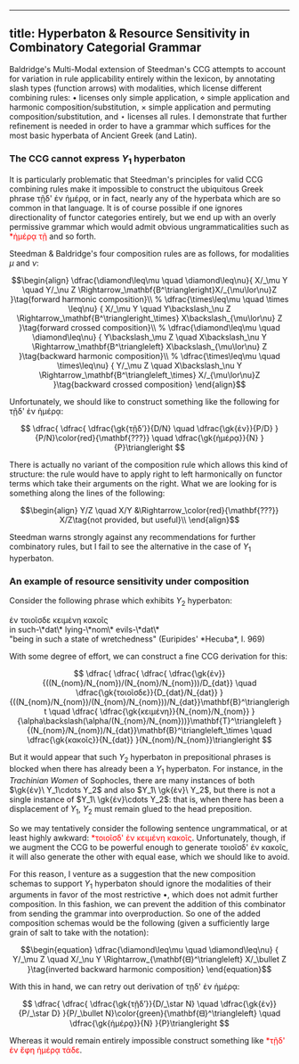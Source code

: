 ----
title: Hyperbaton & Resource Sensitivity in Combinatory Categorial Grammar
----

Baldridge's Multi-Modal extension of Steedman's CCG attempts to account
for variation in rule applicability entirely within the lexicon, by
annotating slash types (function arrows) with modalities, which license
different combining rules: $\bullet$ licenses only simple application,
$\diamond$ simple application and harmonic composition/substitution,
$\times$ simple application and permuting composition/substitution, and
$\star$ licenses all rules. I demonstrate that further refinement is
needed in order to have a grammar which suffices for the most basic
hyperbata of Ancient Greek (and Latin).

<!--more-->

### The CCG cannot express $Y_1$ hyperbaton

It is particularly problematic that Steedman's principles for valid CCG
combining rules make it impossible to construct the ubiquitous Greek phrase <span
lang=gk>τῇδ' ἐν ἡμέρᾳ</span>, or in fact, nearly any of the hyperbata
which are so common in that language. It is of course possible if one
ignores directionality of functor categories entirely, but we end up
with an overly permissive grammar which would admit obvious ungrammaticalities
such as <span lang=gk style="color:red;">\*ἡμέρᾳ τῇ</span> and so forth.

Steedman & Baldridge's four composition rules are as follows, for
modalities $\mu$ and $\nu$:

$$\begin{align}
\dfrac{\diamond\leq\mu \quad \diamond\leq\nu}{
  X/_\mu Y \quad Y/_\nu Z \Rightarrow_\mathbf{B^\triangleright}X/_{\mu\lor\nu}Z
}\tag{forward harmonic composition}\\
%
\dfrac{\times\leq\mu \quad \times \leq\nu}
{
  X/_\mu Y \quad Y\backslash_\nu Z \Rightarrow_\mathbf{B^\triangleright_\times} X\backslash_{\mu\lor\nu} Z
}\tag{forward crossed composition}\\
%
\dfrac{\diamond\leq\mu \quad \diamond\leq\nu}
{
  Y\backslash_\mu Z \quad X\backslash_\nu Y \Rightarrow_\mathbf{B^\triangleleft} X\backslash_{\mu\lor\nu} Z
}\tag{backward harmonic composition}\\
%
\dfrac{\times\leq\mu \quad \times\leq\nu}
{
  Y/_\mu Z \quad X\backslash_\nu Y \Rightarrow_\mathbf{B^\triangleleft_\times} X/_{\mu\lor\nu}Z
}\tag{backward crossed composition}
\end{align}$$

Unfortunately, we should like to construct something like the following
for <span lang=gk>τῇδ' ἐν ἡμέρᾳ</span>:

$$
\dfrac{
  \dfrac{
    \dfrac{\gk{τῇδ’}}{D/N}
    \quad
      \dfrac{\gk{ἐν}}{P/D}
  }{P/N}\color{red}{\mathbf{???}}
  \quad
  \dfrac{\gk{ἡμέρᾳ}}{N}
}{P}\triangleright
$$

There is actually no variant of the composition rule which allows this
kind of structure: the rule would have to apply right to left
harmonically on functor terms which take their arguments on the right.
What we are looking for is something along the lines of the following:

$$\begin{align}
Y/Z \quad X/Y &\Rightarrow_\color{red}{\mathbf{???}} X/Z\tag{not provided, but useful}\\
\end{align}$$

Steedman warns strongly against any recommendations for further combinatory
rules, but I fail to see the alternative in the case of $Y_1$
hyperbaton.


### An example of resource sensitivity under composition

Consider the following phrase which exhibits $Y_2$ hyperbaton:

<div class="gloss">
<div class="aligned" language="gk">
ἐν τοιοῖσδε κειμένη κακοῖς<br/>
in such-\*dat\* lying-\*nom\* evils-\*dat\*
</div>
<div class="unaligned">
"being in such a state of wretchedness" (Euripides' *Hecuba*, l. 969)
</div>
</div>

With some degree of effort, we can construct a fine CCG derivation for this:

$$
\dfrac{
  \dfrac{
    \dfrac{
      \dfrac{\gk{ἐν}}{((N_{nom}/N_{nom})/(N_{nom}/N_{nom}))/D_{dat}}
      \quad
      \dfrac{\gk{τοιοῖσδε}}{D_{dat}/N_{dat}}
    }{((N_{nom}/N_{nom})/(N_{nom}/N_{nom}))/N_{dat}}\mathbf{B}^\triangleright
    \quad
    \dfrac{
      \dfrac{\gk{κειμένη}}{N_{nom}/N_{nom}}
    }{\alpha\backslash(\alpha/(N_{nom}/N_{nom}))}\mathbf{T}^\triangleleft
  }{(N_{nom}/N_{nom})/N_{dat}}\mathbf{B}^\triangleleft_\times
  \quad
  \dfrac{\gk{κακοῖς}}{N_{dat}}
}{N_{nom}/N_{nom}}\triangleright
$$

But it would appear that such $Y_2$ hyperbaton in prepositional phrases
is blocked when there has already been a $Y_1$ hyperbaton. For instance,
in the *Trachinian Women* of Sophocles, there are many instances of both $\gk{ἐν}\ Y_1\cdots
Y_2$ and also $Y_1\ \gk{ἐν}\ Y_2$, but there is not a single instance of
$Y_1\ \gk{ἐν}\cdots Y_2$: that is, when there has been a displacement
of $Y_1$, $Y_2$ must remain glued to the head preposition.

So we may tentatively consider the following sentence ungrammatical, or
at least highly awkward: <span lang=gk style="color:red;">\*τοιοῖσδ' ἐν
κειμένη κακοῖς</span>. Unfortunately, though, if we augment the CCG to
be powerful enough to generate <span lang=gk>τοιοῖσδ' ἐν κακοῖς</span>,
it will also generate the other with equal ease, which we should like to
avoid.

For this reason, I venture as a suggestion that the new composition
schemas to support $Y_1$ hyperbaton should ignore the modalities of
their arguments in favor of the most restrictive $\bullet$, which does
not admit further composition. In this fashion, we can prevent the
addition of this combinator from sending the grammar into
overproduction. So one of the added composition schemas would be the
following (given a sufficiently large grain of salt to take with the
notation):

$$\begin{equation}
\dfrac{\diamond\leq\mu \quad \diamond\leq\nu}
{
  Y/_\mu Z \quad X/_\nu Y \Rightarrow_{\mathbf{ᗺ}^\triangleleft} X/_\bullet Z
}\tag{inverted backward harmonic composition}
\end{equation}$$

With this in hand, we can retry out derivation of <span lang=gk>τῃδ' ἐν
ἡμέρᾳ</span>:

$$
\dfrac{
  \dfrac{
    \dfrac{\gk{τῇδ’}}{D/_\star N}
    \quad
      \dfrac{\gk{ἐν}}{P/_\star D}
  }{P/_\bullet N}\color{green}{\mathbf{ᗺ}^\triangleleft}
  \quad
  \dfrac{\gk{ἡμέρᾳ}}{N}
}{P}\triangleright
$$

Whereas it would remain entirely impossible construct something like
<span lang=gk style="color:red;">\*τῇδ' ἐν ἔφη ἡμέρᾳ τάδε</span>.
